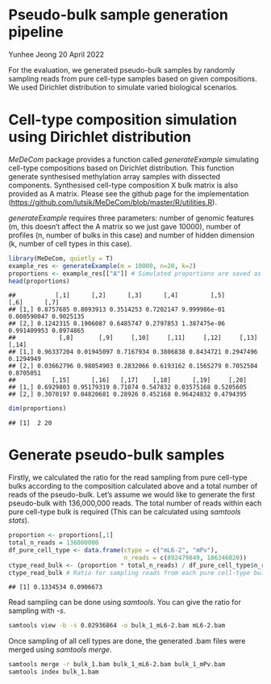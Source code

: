 Pseudo-bulk sample generation pipeline
================
Yunhee Jeong
20 April 2022

For the evaluation, we generated pseudo-bulk samples by randomly
sampling reads from pure cell-type samples based on given compositions.
We used Dirichlet distribution to simulate varied biological scenarios.

# **Cell-type composition simulation using Dirichlet distribution**

*MeDeCom* package provides a function called *generateExample*
simulating cell-type compositions based on Dirichlet distribution. This
function generate synthesised methylation array samples with dissected
components. Synthesised cell-type composition X bulk matrix is also
provided as A matrix. Please see the github page for the implementation
(<https://github.com/lutsik/MeDeCom/blob/master/R/utilities.R>).

*generateExample* requires three parameters: number of genomic features
(m, this doesn’t affect the A matrix so we just gave 10000), number of
profiles (n, number of bulks in this case) and number of hidden
dimension (k, number of cell types in this case).

``` r
library(MeDeCom, quietly = T)
example_res <- generateExample(m = 10000, n=20, k=2)
proportions <- example_res[["A"]] # Simulated proportions are saved as A matrix
head(proportions)
```

    ##           [,1]      [,2]      [,3]      [,4]         [,5]        [,6]      [,7]
    ## [1,] 0.8757685 0.8093913 0.3514253 0.7202147 9.999986e-01 0.008590047 0.9025135
    ## [2,] 0.1242315 0.1906087 0.6485747 0.2797853 1.387475e-06 0.991409953 0.0974865
    ##            [,8]       [,9]     [,10]     [,11]     [,12]     [,13]     [,14]
    ## [1,] 0.96337204 0.01945097 0.7167934 0.3806838 0.8434721 0.2947496 0.1294949
    ## [2,] 0.03662796 0.98054903 0.2832066 0.6193162 0.1565279 0.7052504 0.8705051
    ##          [,15]      [,16]   [,17]    [,18]      [,19]     [,20]
    ## [1,] 0.6929803 0.95179319 0.71074 0.547832 0.03575168 0.5205605
    ## [2,] 0.3070197 0.04820681 0.28926 0.452168 0.96424832 0.4794395

``` r
dim(proportions)
```

    ## [1]  2 20

# **Generate pseudo-bulk samples**

Firstly, we calculated the ratio for the read sampling from pure
cell-type bulks according to the composition calculated above and a
total number of reads of the pseudo-bulk. Let’s assume we would like to
generate the first pseudo-bulk with 136,000,000 reads. The total number
of reads within each pure cell-type bulk is required (This can be
calculated using *samtools stats*).

``` r
proportion <- proportions[,1]
total_n_reads = 136000000
df_pure_cell_type <- data.frame(ctype = c("mL6-2", "mPv"),
                                n_reads = c(892479849, 186346020))
ctype_read_bulk <- (proportion * total_n_reads) / df_pure_cell_type$n_reads
ctype_read_bulk # Ratio for sampling reads from each pure cell-type bulk
```

    ## [1] 0.1334534 0.0906673

Read sampling can be done using *samtools*. You can give the ratio for
sampling with *-s*.

``` bash
samtools view -b -s 0.02936864 -o bulk_1_mL6-2.bam mL6-2.bam 
```

Once sampling of all cell types are done, the generated .bam files were
merged using *samtools merge*.

``` bash
samtools merge -r bulk_1.bam bulk_1_mL6-2.bam bulk_1_mPv.bam
samtools index bulk_1.bam
```
